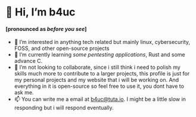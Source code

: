 # 👋 Hi, I’m b4uc
#### [pronounced as *before you see*]
- 👀 I’m interested in anything tech related but mainly linux, cybersecurity, FOSS, and other open-source projects
- 🌱 I’m currently learning *some pentesting applications*, Rust and some advance C.
- 💞️ I’m not looking to collaborate, since i still think i need to polish my skills much more to contribute to a larger projects, this profile is just for my personal projects and my website that i will be working on. And everything in it is open-source so feel free to use it, you dont have to ask me.
- 📫 You can write me a email at b4uc@tuta.io. I might be a little slow in responding but i will respond eventually.

<!---
iamb4uc/iamb4uc is a ✨ special ✨ repository because its `README.md` (this file) appears on your GitHub profile.
You can click the Preview link to take a look at your changes.
--->
